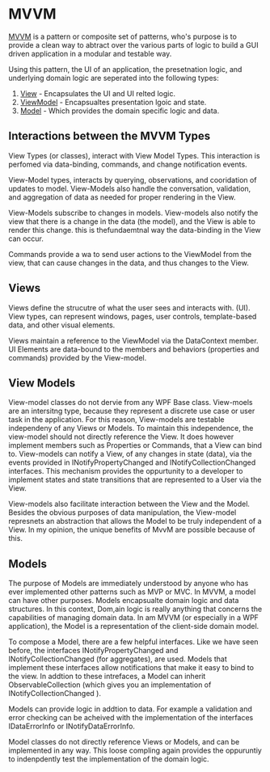 ﻿# MVVM

[MVVM]() is a pattern or composite set of patterns, who's purpose is to provide a clean way
to abtract over the various parts of logic to build a GUI driven application in a modular and testable way. 

Using this pattern, the UI of an application, the presetnation logic, and underlying domain logic 
are seperated into the following types: 

1. [View]() - Encapsulates the UI and UI relted logic.
2. [ViewModel]() - Encapsualtes presentation lgoic and state.
3. [Model]() - Which provides the domain specific logic and data.

## Interactions between the MVVM Types

View Types (or classes), interact with View Model Types. This interaction is perfomed via 
data-binding, commands, and change notification events. 

View-Model types, interacts by querying, observations, and cooridation of updates to model.
View-Models also handle the conversation, validation, and aggregation of data as needed for proper
rendering in the View. 

View-Models subscribe to changes in models. View-models also notify the view that there is a change in the data (the model),
and the View is able to render this change. this is thefundaemtnal way the data-binding in the View can occur. 

Commands provide a wa to send user actions to the ViewModel from the view, that can cause changes in the data, and thus changes to the View. 

## Views

Views define the strucutre of what the user sees and interacts with. (UI). View types, can 
represent windows, pages, user controls, template-based data, and other visual elements.

Views maintain a reference to the ViewModel via the DataContext member. UI Elements are data-bound to the members and behaviors (properties and commands) provided by the View-model.

## View Models

View-model classes do not dervie from any WPF Base class. View-moels are an intersitng type, because they represent a discrete 
use case or user task in the application. For this reason, View-models are testable independeny of any Views or Models. To maintain this independence, 
the view-model should not directly reference the View. It does however implement members such as Properties or Commands, that a View can bind to. 
View-models can notify a View, of any changes in state (data), via the events provided in INotifyPropertyChanged  and INotifyCollectionChanged interfaces. 
This mechanism provides the oppurtunity to a developer to implement states and state transitions that are represented to a User via the View.

View-models also facilitate interaction between the View and the Model. Besides the obvious purposes of 
data manipulation, the View-model represnets an abstraction that allows the Model to be truly independent of a View. In my opinion, 
the unique benefits of MvvM are possible because of this. 

## Models

The purpose of Models are immediately understood by anyone who has ever implemented other patterns such as MVP or MVC. 
In MVVM, a model can have other purposes. Models encapsualte domain logic and data structures. In this context, 
Dom,ain logic is really anything that concerns the capabilities of managing domain data. In am MVVM (or especially in a WPF application), 
the Model is a representation of the client-side domain model. 

To compose a Model, there are a few helpful interfaces. Like we have seen before, the interfaces INotifyPropertyChanged and INotifyCollectionChanged (for aggregates),
are used. Models that implement these interfaces allow notifications that make it easy to bind to the view. In addtion to these intrefaces, a Model can inherit ObservableCollection<T> (which gives you an implementation of INotifyCollectionChanged ). 

Models can provide logic in addtion to data. For example a validation and error checking can be 
acheived with the implementation of the interfaces IDataErrorInfo or INotifyDataErrorInfo. 

Model classes do not directly reference Views or Models, and can be implemented in any way. 
This loose compling again provides the oppuruntiy to indenpdently test the implementation of the 
domain logic. 